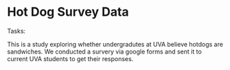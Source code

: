 # Hot Dog Survey Data

Tasks: 


This is a study exploring whether undergradutes at UVA believe hotdogs are sandwiches. We conducted a survery via google forms and sent it to current UVA students to get their responses. 
